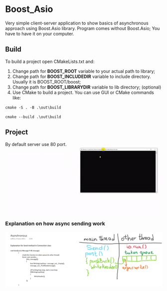 # Boost_Asio
Very simple client-server application to show basics of asynchronous approach using Boost.Asio library.
Program comes without Boost.Asio; You have to have it on your computer.

## Build
To build a project open CMakeLists.txt and:
1) Change path for <b>BOOST_ROOT</b> variable to your actual path to library;
2) Change path for <b>BOOST_INCLUDEDIR</b> variable to include directory. Usually it is BOOST_ROOT/boost;
3) Change path for <b>BOOST_LIBRARYDIR</b> variable to lib directory; (optional)
4) Use CMake to build a project. You can use GUI or CMake commands like:
```
cmake -S . -B .\out\build
```
```
cmake --build .\out\build
```

## Project
By default server use 80 port.
![Alt text](https://github.com/Artvan15/Boost_Asio/blob/master/images/gif.gif "Gif")


### Explanation on how async sending work
![Alt text](images/async.png?raw=true "Async")
